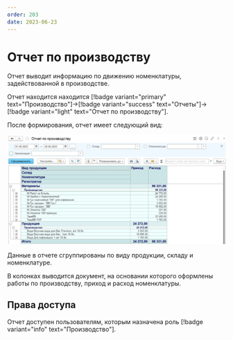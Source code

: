 ```yaml
---
order: 203
date: 2023-06-23
---
```

# Отчет по производству

Отчет выводит информацию по движению номенклатуры, задействованной в производстве.

Отчет находится находится [!badge variant="primary" text="Производство"]->[!badge variant="success" text="Отчеты"]->[!badge variant="light" text="Отчет по производству"].

После формирования, отчет имеет следующий вид:

![Отчет по производству](/images/Отчет_по_производству.jpg)

Данные в отчете сгруппированы по виду продукции, складу и номенклатуре.

В колонках выводится документ, на основании которого оформлены работы по производству, приход и расход номенклатуры.

## Права доступа

Отчет доступен пользователям, которым назначена роль [!badge variant="info" text="Производство"].